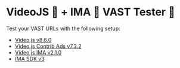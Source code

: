 # VideoJS 🚀 + IMA 🦄 VAST Tester 🐒

Test your VAST URLs with the following setup:

 - [Video.js v8.6.0][videojs]
 - [Video.js Contrib Ads v7.3.2][videojs-contrib-ads]
 - [Video.js IMA v2.1.0][videojs-ima]
 - [IMA SDK v3][ima-sdk]

[videojs]: https://videojs.com/
[videojs-contrib-ads]: http://videojs.github.io/videojs-contrib-ads/
[videojs-ima]: https://github.com/googleads/videojs-ima
[ima-sdk]: https://developers.google.com/interactive-media-ads/docs/sdks/html5/

